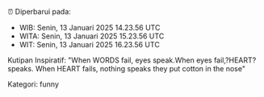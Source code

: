 ⏰ Diperbarui pada:
- WIB: Senin, 13 Januari 2025 14.23.56 UTC
- WITA: Senin, 13 Januari 2025 15.23.56 UTC
- WIT: Senin, 13 Januari 2025 16.23.56 UTC

Kutipan Inspiratif:
"When WORDS fail, eyes speak.When eyes fail,?HEART? speaks. When HEART fails, nothing speaks they put cotton in the nose"


Kategori: funny

